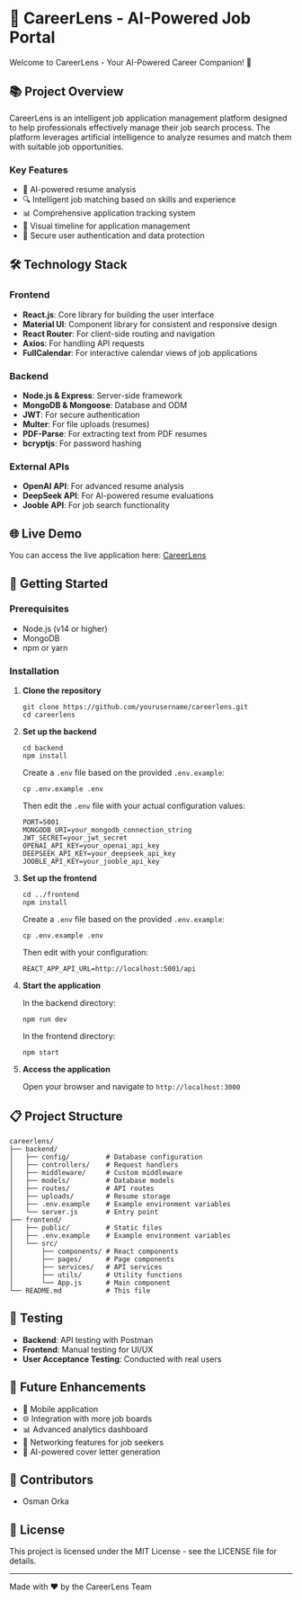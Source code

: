 # 🚀 CareerLens - AI-Powered Job Portal

Welcome to CareerLens - Your AI-Powered Career Companion! 🌟

## 📚 Project Overview

CareerLens is an intelligent job application management platform designed to help professionals effectively manage their job search process. The platform leverages artificial intelligence to analyze resumes and match them with suitable job opportunities.

### Key Features

- 🤖 AI-powered resume analysis
- 🔍 Intelligent job matching based on skills and experience
- 📊 Comprehensive application tracking system
- 📅 Visual timeline for application management
- 🔐 Secure user authentication and data protection

## 🛠️ Technology Stack

### Frontend
- **React.js**: Core library for building the user interface
- **Material UI**: Component library for consistent and responsive design
- **React Router**: For client-side routing and navigation
- **Axios**: For handling API requests
- **FullCalendar**: For interactive calendar views of job applications

### Backend
- **Node.js & Express**: Server-side framework
- **MongoDB & Mongoose**: Database and ODM
- **JWT**: For secure authentication
- **Multer**: For file uploads (resumes)
- **PDF-Parse**: For extracting text from PDF resumes
- **bcryptjs**: For password hashing

### External APIs
- **OpenAI API**: For advanced resume analysis
- **DeepSeek API**: For AI-powered resume evaluations
- **Jooble API**: For job search functionality

## 🌐 Live Demo
You can access the live application here: [CareerLens](https://careerworld-kq40.onrender.com/login)

## 🚀 Getting Started

### Prerequisites
- Node.js (v14 or higher)
- MongoDB
- npm or yarn

### Installation

1. **Clone the repository**
   ```
   git clone https://github.com/yourusername/careerlens.git
   cd careerlens
   ```

2. **Set up the backend**
   ```
   cd backend
   npm install
   ```
   Create a `.env` file based on the provided `.env.example`:
   ```
   cp .env.example .env
   ```
   Then edit the `.env` file with your actual configuration values:
   ```
   PORT=5001
   MONGODB_URI=your_mongodb_connection_string
   JWT_SECRET=your_jwt_secret
   OPENAI_API_KEY=your_openai_api_key
   DEEPSEEK_API_KEY=your_deepseek_api_key
   JOOBLE_API_KEY=your_jooble_api_key
   ```

3. **Set up the frontend**
   ```
   cd ../frontend
   npm install
   ```
   Create a `.env` file based on the provided `.env.example`:
   ```
   cp .env.example .env
   ```
   Then edit with your configuration:
   ```
   REACT_APP_API_URL=http://localhost:5001/api
   ```

4. **Start the application**
   
   In the backend directory:
   ```
   npm run dev
   ```
   
   In the frontend directory:
   ```
   npm start
   ```

5. **Access the application**
   
   Open your browser and navigate to `http://localhost:3000`

## 📋 Project Structure

```
careerlens/
├── backend/
│   ├── config/         # Database configuration
│   ├── controllers/    # Request handlers
│   ├── middleware/     # Custom middleware
│   ├── models/         # Database models
│   ├── routes/         # API routes
│   ├── uploads/        # Resume storage
│   ├── .env.example    # Example environment variables
│   └── server.js       # Entry point
├── frontend/
│   ├── public/         # Static files
│   ├── .env.example    # Example environment variables
│   └── src/
│       ├── components/ # React components
│       ├── pages/      # Page components
│       ├── services/   # API services
│       ├── utils/      # Utility functions
│       └── App.js      # Main component
└── README.md           # This file
```

## 🧪 Testing

- **Backend**: API testing with Postman
- **Frontend**: Manual testing for UI/UX
- **User Acceptance Testing**: Conducted with real users

## 🔮 Future Enhancements

- 📱 Mobile application
- 🌐 Integration with more job boards
- 📊 Advanced analytics dashboard
- 🤝 Networking features for job seekers
- 📝 AI-powered cover letter generation

## 👥 Contributors

- Osman Orka

## 📝 License

This project is licensed under the MIT License - see the LICENSE file for details.

---

Made with ❤️ by the CareerLens Team